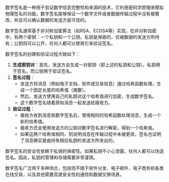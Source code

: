 数字签名是一种用于验证数字信息完整性和来源的技术，它利用密码学原理来模拟物理签名的功能。数字签名能够保证一个数字文件或者数据传输过程中没有被篡改，并且可以确认数据的发送方是可信的。

数字签名通常基于非对称加密算法（如RSA、ECDSA等）实现。在非对称加密中，有两个密钥：一个私钥和一个公钥。私钥是保密的，仅被数据的发送方所持有；公钥则可以公开，任何人都可以使用它来验证签名。

数字签名的创建和验证过程大致如下：

1. **生成密钥对**：首先，发送方会生成一对密钥（即上述的私钥和公钥）。私钥用于签名，而公钥用于验证签名。
2. **签名过程**：
   - 发送方将消息（例如电子文档、软件或交易信息）通过哈希函数处理，生成一个固定长度的哈希值（摘要）。
   - 然后，发送方使用自己的私钥对这个哈希值进行加密，生成数字签名。
   - 这个数字签名随着原始消息一起发送给接收方。
3. **验证过程**：
   - 接收方收到消息和数字签名后，使用相同的哈希函数处理消息，生成一个新的哈希值。
   - 接收方还会使用发送方的公钥对数字签名进行解密，得到一个哈希值。
   - 如果这两个哈希值相同，则说明消息在传输过程中未被更改，签名也证明了消息确实是由持有相应私钥的发送方所发出的。

数字签名的安全性依赖于私钥的保密性。如果私钥不小心泄露，任何人都可以伪造签名。因此，私钥的管理和存储需要非常谨慎。

数字签名广泛用于多种场合，包括但不限于软件分发、电子邮件、电子商务和各类在线交易，以及其他需要高度安全性的通信和数据交换场景。